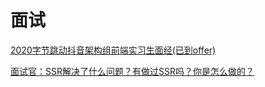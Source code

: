 # 面试

[2020字节跳动抖音架构组前端实习生面经(已到offer)](https://mp.weixin.qq.com/s/BkJcJBcLWQFltO-CjcthIQ)

[面试官：SSR解决了什么问题？有做过SSR吗？你是怎么做的？](https://mp.weixin.qq.com/s/wARktKyXpGb1RtDk2ybDOA)